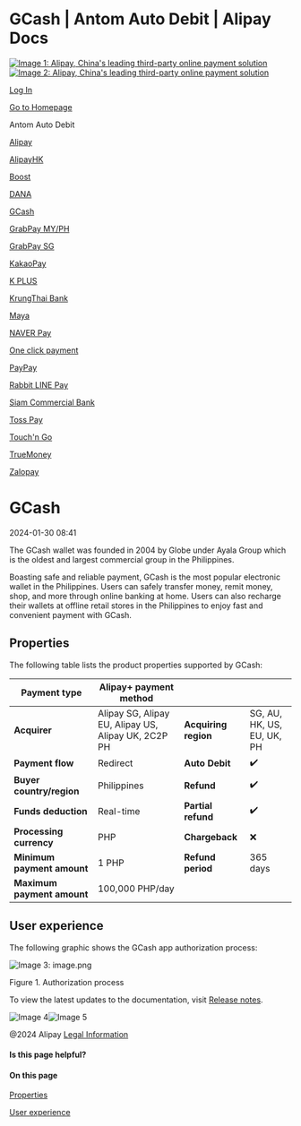 GCash | Antom Auto Debit | Alipay Docs
===============
                        

[![Image 1: Alipay, China's leading third-party online payment solution](https://ac.alipay.com/storage/2024/3/26/d66c43c0-440d-4c97-9976-f2028a2c8c5e.svg)![Image 2: Alipay, China's leading third-party online payment solution](https://ac.alipay.com/storage/2024/3/26/a48bd336-aea0-4f16-bf83-616eacbb4434.svg)](/docs/)

[Log In](https://global.alipay.com/ilogin/account_login.htm?goto=https%3A%2F%2Fglobal.alipay.com%2Fdocs%2Fac%2Fantomad%2Fgcash)

[Go to Homepage](../../)

Antom Auto Debit

[Alipay](/docs/ac/antomad/alipay)

[AlipayHK](/docs/ac/antomad/alipayhk)

[Boost](/docs/ac/antomad/boost)

[DANA](/docs/ac/antomad/dana)

[GCash](/docs/ac/antomad/gcash)

[GrabPay MY/PH](/docs/ac/antomad/grabpay_myph)

[GrabPay SG](/docs/ac/antomad/grabpay_sg)

[KakaoPay](/docs/ac/antomad/kakaopay)

[K PLUS](/docs/ac/antomad/kplus)

[KrungThai Bank](/docs/ac/antomad/ktb)

[Maya](/docs/ac/antomad/maya)

[NAVER Pay](/docs/ac/antomad/naverpay)

[One click payment](/docs/ac/antomad/one_click)

[PayPay](/docs/ac/antomad/paypay)

[Rabbit LINE Pay](/docs/ac/antomad/rabbitlinepay)

[Siam Commercial Bank](/docs/ac/antomad/scb)

[Toss Pay](/docs/ac/antomad/toss_pay_autodebit)

[Touch'n Go](/docs/ac/antomad/touchngo)

[TrueMoney](/docs/ac/antomad/truemoney)

[Zalopay](/docs/ac/antomad/zalopay)

GCash
=====

2024-01-30 08:41

The GCash wallet was founded in 2004 by Globe under Ayala Group which is the oldest and largest commercial group in the Philippines.

Boasting safe and reliable payment, GCash is the most popular electronic wallet in the Philippines. Users can safely transfer money, remit money, shop, and more through online banking at home. Users can also recharge their wallets at offline retail stores in the Philippines to enjoy fast and convenient payment with GCash.

Properties
----------

The following table lists the product properties supported by GCash:



| **Payment type** | Alipay+ payment method | | |
| --- | --- | --- | --- |
| **Acquirer** | Alipay SG, Alipay EU, Alipay US, Alipay UK, 2C2P PH | **Acquiring region** | SG, AU, HK, US, EU, UK, PH |
| **Payment flow** | Redirect | **Auto Debit** | ✔️ |
| **Buyer country/region** | Philippines | **Refund** | ✔️ |
| **Funds deduction** | Real-time | **Partial refund** | ✔️ |
| **Processing currency** | PHP | **Chargeback** | ❌ |
| **Minimum payment amount** | 1 PHP | **Refund period** | 365 days |
| **Maximum payment amount** | 100,000 PHP/day |  |  |



User experience
---------------

The following graphic shows the GCash app authorization process:

![Image 3: image.png](https://idocs-assets.marmot-cloud.com/storage/idocs87c36dc8dac653c1/1665370324452-aa5a8eac-9ec4-4724-b37f-b2da6add1b86.png)

Figure 1. Authorization process

To view the latest updates to the documentation, visit [Release notes](https://global.alipay.com/docs/releasenotes).

![Image 4](https://ac.alipay.com/storage/2021/5/20/19b2c126-9442-4f16-8f20-e539b1db482a.png)![Image 5](https://ac.alipay.com/storage/2021/5/20/e9f3f154-dbf0-455f-89f0-b3d4e0c14481.png)

@2024 Alipay [Legal Information](https://global.alipay.com/docs/ac/platform/membership)

#### Is this page helpful?

#### On this page

[Properties](#cNKOy "Properties")

[User experience](#phAqB "User experience")